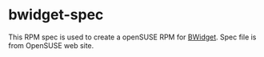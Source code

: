 # bwidget-spec

This RPM spec is used to create a openSUSE RPM for [BWidget](https://core.tcl.tk/bwidget/home).
Spec file is from OpenSUSE web site.

